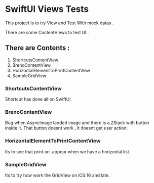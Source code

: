 # SwiftUI Views Tests

This project is to try View and Test With mock datas .

There are some ContentViews to test UI . 

## There are Contents :

1. ShortcutsContentView
2. BrenoContentView
3. HorizontalElementToPrintContentView
4. SampleGridView


### ShortcutsContentView

Shortcut has done all on SwiftUI


### BrenoContentView

Bug when AsyncImage laoded image and there is a ZStack with button inside it. That button doesnt work , it doesnt get user action.

### HorizontalElementToPrintContentView

Its to see that print on .appear when we have a horizontal list.

### SampleGridView

Its to try how work the GridView on iOS 16 and late.

### 
